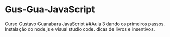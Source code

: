 # Gus-Gua-JavaScript
Curso Gustavo Guanabara JavaScript
##Aula 3 dando os primeiros passos.
Instalação do node.js e visual studio code. dicas de livros e insentivos.

